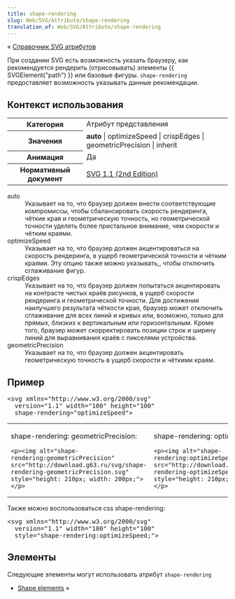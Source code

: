 ```yaml
---
title: shape-rendering
slug: Web/SVG/Attribute/shape-rendering
translation_of: Web/SVG/Attribute/shape-rendering
---
```

<p>« <a href="/ru/docs/Web/SVG/Attribute" title="/ru/docs/Web/SVG/Attribute">Справочник SVG атрибутов</a></p>

<p>При создании SVG есть возможность указать браузеру, как рекомендуется рендерить (отрисовывать) элементы {{ SVGElement("path") }} или базовые фигуры. <code>shape-rendering</code> предоставляет возможность указывать данные рекомендации.</p>

<h2 id="Контекст_использования">Контекст использования</h2>

<table class="standard-table">
 <tbody>
  <tr>
   <th scope="row">Категория</th>
   <td>Атрибут представления</td>
  </tr>
  <tr>
   <th scope="row">Значения</th>
   <td><strong title="this is the default value">auto</strong> | optimizeSpeed | crispEdges | geometricPrecision | inherit</td>
  </tr>
  <tr>
   <th scope="row">Анимация</th>
   <td>Да</td>
  </tr>
  <tr>
   <th scope="row">Нормативный документ</th>
   <td><a class="external" href="http://www.w3.org/TR/SVG11/painting.html#ShapeRenderingProperty">SVG 1.1 (2nd Edition)</a></td>
  </tr>
 </tbody>
</table>

<dl>
 <dt>auto</dt>
 <dd>Указывает на то, что браузер должен внести соответствующие компромиссы, чтобы сбалансировать скорость рендеринга, чёткие края и геометрическую точность, но геометрической точности уделять более пристальное внимание, чем скорости и чётким краями.</dd>
 <dt>optimizeSpeed</dt>
 <dd>Указывает на то, что браузер должен акцентироваться на скорость рендеринга, в ущерб геометрической точности и чётким краями. Эту опцию также можно указывать,, чтобы отключить сглаживание фигур.</dd>
 <dt>crispEdges</dt>
 <dd>Указывает на то, что браузер должен попытаться акцентировать на контрасте чистых краёв рисунков, в ущерб скорости рендеринга и геометрической точности. Для достижения наилучшего результата чёткости края, браузер может отключить сглаживание для всех линий и кривых или, возможно, только для прямых, близких к вертикальным или горизонтальным. Кроме того, браузер может скорректировать позиции строк и ширину линий для выравнивания краёв с пикселями устройства.</dd>
 <dt>geometricPrecision</dt>
 <dd>Указывает на то, что браузер должен акцентировать геометрическую точность в ущерб скорости и чёткими краям.</dd>
</dl>

<h2 id="Пример">Пример</h2>

<pre class="brush: xml">&lt;svg xmlns="http://www.w3.org/2000/svg"
  version="1.1" width="100" height="100"
  shape-rendering="optimizeSpeed"&gt;</pre>

<table class="standard-table">
 <tbody>
  <tr>
   <td>
    <p>shape-rendering: geometricPrecision:</p>

    <p><img alt="shape-rendering:geometricPrecision" src="http://download.g63.ru/svg/shape-rendering-geometricPrecision.svg" style="height: 210px; width: 200px;"></p>
   </td>
   <td>
    <p>shape-rendering: optimizeSpeed</p>

    <p><img alt="shape-rendering:optimizeSpeed" src="http://download.g63.ru/svg/shape-rendering-optimizeSpeed.svg" style="height: 210px; width: 200px;"></p>
   </td>
  </tr>
 </tbody>
</table>

<p>Также можно воспользоваться css shape-rendering:</p>

<pre class="brush: xml">&lt;svg xmlns="http://www.w3.org/2000/svg"
  version="1.1" width="100" height="100"
  style="shape-rendering:optimizeSpeed;"&gt;</pre>

<h2 id="Элементы">Элементы</h2>

<p>Следующие элементы могут использовать атрибут <code>shape-rendering</code></p>

<ul>
 <li><a href="/en/SVG/Element#Shape" title="en/SVG/Element#Shape">Shape elements</a> »</li>
</ul>

